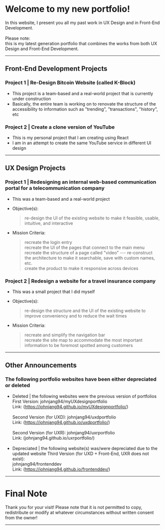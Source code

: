# Welcome to my new portfolio!

In this website, I present you all my past work in UX Design and in Front-End Development.<br/><br/>
Please note: <br/>this is my latest generation portfolio that combines the works from both UX Design and Front-End Development.<br/>

---

## Front-End Development Projects

### Project 1 | Re-Design Bitcoin Website (called K-Block)

- This project is a team-based and a real-world project that is currently under construction
- Basically, the entire team is working on to renovate the structure of the accessibility to information such as "trending", "transactions", "history", etc

### Project 2 | Create a clone version of YouTube

- This is my personal project that I am creating using React
- I am in an attempt to create the same YouTube service in different UI design

---

## UX Design Projects

### Project 1 | Redesigning an internal web-based communication portal for a telecommunication company

- This was a team-based and a real-world project
  <br/>

* Objective(s):<br/>
  > re-design the UI of the existing website to make it feasible, usable, intuitive, and interactive
* Mission Criteria:<br/>
  > recreate the login entry<br/>
  > recreate the UI of the pages that connect to the main menu<br/>
  > recreate the structure of a page called "video" --- re-construct the architecture to make it searchable, save with custom names, etc.<br/>
  > create the product to make it responsive across devices

### Project 2 | Redesign a website for a travel insurance company

- This was a small project that I did myself
  <br/>

* Objective(s): <br/>
  > re-design the structure and the UI of the existing website to improve conveniency and to reduce the wait times
* Mission Criteria:<br/>
  > recreate and simplify the navigation bar<br/>
  > recreate the site map to accommodate the most important information to be foremost spotted among customers

---

## Other Announcements

### The following portfolio websites have been either depreciated or deleted

- Deleted | the following websites were the previous version of portfolios<br/>
  First Version: johnjang94/myUXdesignportfolio<br/>
  Link: (https://johnjang94.github.io/myUXdesignportfolio/)<br/><br/>
  Second Version (for UXD): johnjang94/uxdportfolio<br/>
  Link: (https://johnjang94.github.io/uxdportfolio/)<br/><br/>
  Second Version (for UXR): johnjang94/uxrportfolio<br/>
  Link: (johnjang94.github.io/uxrportfolio/)<br/><br/>
- Depreciated | the following website(s) was/were depreciated due to the updated website
  Third Version (for UXD + Front-End, UXR does not exist):<br/>
  johnjang94/frontenddev<br/>
  Link: (https://johnjang94.github.io/frontenddev/)

---

# Final Note

Thank you for your visit!
Please note that it is not permitted to copy, redistribute or modify at whatever circumstances without written consent from the owner!

---
